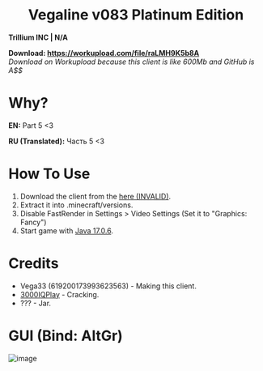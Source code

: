 <h1 align="center">Vegaline v083 Platinum Edition</h1>

**Trillium INC | N/A**

**Download: https://workupload.com/file/raLMH9K5b8A** <br/>
*Download on Workupload because this client is like 600Mb and GitHub is A$$*

# Why?
**EN:** Part 5 <3

**RU (Translated):** Часть 5 <3

# How To Use

1. Download the client from the [here (INVALID)]().
2. Extract it into .minecraft/versions.
3. Disable FastRender in Settings > Video Settings (Set it to "Graphics: Fancy")
4. Start game with [Java 17.0.6](https://download.oracle.com/java/17/archive/jdk-17.0.6_windows-x64_bin.exe).

# Credits
- Vega33 (619200173993623563) - Making this client.
- [3000IQPlay](https://github.com/3000IQPlay) - Cracking.
- ??? - Jar.

# GUI (Bind: AltGr)

![image](https://github.com/WalmartSolutions/VegaLine-00083E/blob/main/gui.png?raw=true)
